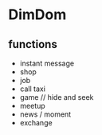 # DimDom

## functions

- instant message
- shop
- job
- call taxi
- game // hide and seek
- meetup
- news / moment
- exchange
